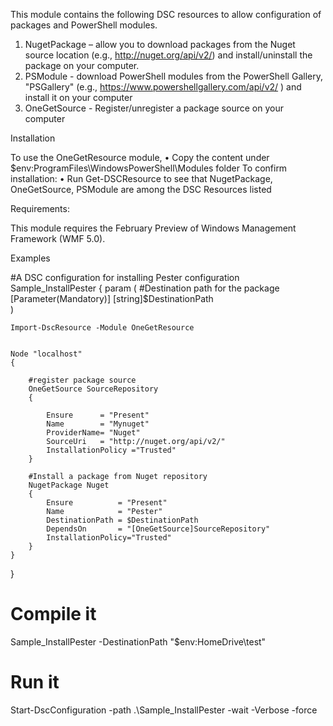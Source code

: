 
This module contains the following DSC resources to allow configuration of packages and PowerShell modules.

1)	NugetPackage – allow you to download packages from the Nuget source location (e.g., http://nuget.org/api/v2/) and install/uninstall the package on your computer.
2)	PSModule - download PowerShell modules from the PowerShell Gallery, "PSGallery"  (e.g., https://www.powershellgallery.com/api/v2/ ) and install it on your computer
3)	OneGetSource - Register/unregister a package source on your computer

Installation

To use the OneGetResource module,
•	Copy the content under $env:ProgramFiles\WindowsPowerShell\Modules folder
To confirm installation:
•	Run Get-DSCResource to see that NugetPackage, OneGetSource, PSModule are among the DSC Resources listed

Requirements:

This module requires the February Preview of Windows Management Framework (WMF 5.0).

Examples

#A DSC configuration for installing Pester
configuration Sample_InstallPester
{
    param
    (
        #Destination path for the package
        [Parameter(Mandatory)]
        [string]$DestinationPath       
    )


    Import-DscResource -Module OneGetResource


    Node "localhost"
    {
        
        #register package source       
        OneGetSource SourceRepository
        {

            Ensure      = "Present"
            Name        = "Mynuget"
            ProviderName= "Nuget" 
            SourceUri   = "http://nuget.org/api/v2/"    
            InstallationPolicy ="Trusted"
        }   
        
        #Install a package from Nuget repository
        NugetPackage Nuget
        {
            Ensure          = "Present" 
            Name            = "Pester"
            DestinationPath = $DestinationPath
            DependsOn       = "[OneGetSource]SourceRepository"
            InstallationPolicy="Trusted"
        }                              
    } 
}
 

  # Compile it
  Sample_InstallPester -DestinationPath "$env:HomeDrive\test" 

  # Run it
  Start-DscConfiguration -path .\Sample_InstallPester -wait -Verbose -force  


